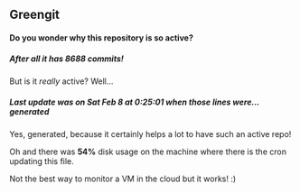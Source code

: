 ## Greengit

#### Do you wonder why this repository is so active?

##### After all it has 8688 commits!

But is it *really* active? Well...

##### Last update was on Sat Feb 8 at 0:25:01 when those lines were... generated

Yes, generated, because it certainly helps a lot to have such an active repo!

Oh and there was **54%** disk usage on the machine
where there is the cron updating this file.

Not the best way to monitor a VM in the cloud but it works! :)
